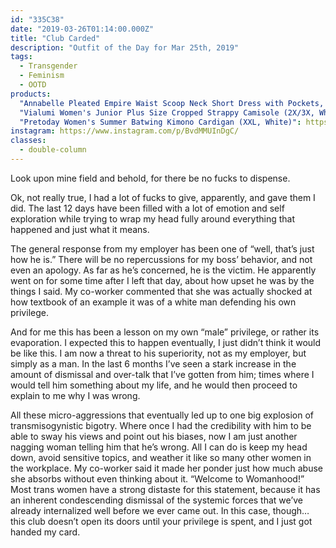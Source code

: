 ```yaml
---
id: "335C38"
date: "2019-03-26T01:14:00.000Z"
title: "Club Carded"
description: "Outfit of the Day for Mar 25th, 2019"
tags:
  - Transgender
  - Feminism
  - OOTD
products:
  "Annabelle Pleated Empire Waist Scoop Neck Short Dress with Pockets, Navy Blue 2X": https://www.amazon.com/exec/obidos/ASIN/B07CKM3ST4/curvyandtrans-20
  "Vialumi Women's Junior Plus Size Cropped Strappy Camisole (2X/3X, White)": https://www.amazon.com/exec/obidos/ASIN/B07GQ11R9P/curvyandtrans-20
  "Pretoday Women's Summer Batwing Kimono Cardigan (XXL, White)": https://www.amazon.com/exec/obidos/ASIN/B07DC96176/curvyandtrans-20
instagram: https://www.instagram.com/p/BvdMMUInDgC/
classes:
  - double-column
---
```

Look upon mine field and behold, for there be no fucks to dispense.

Ok, not really true, I had a lot of fucks to give, apparently, and gave them I did. The last 12 days have been filled with a lot of emotion and self exploration while trying to wrap my head fully around everything that happened and just what it means.

The general response from my employer has been one of “well, that’s just how he is.” There will be no repercussions for my boss’ behavior, and not even an apology. As far as he’s concerned, he is the victim. He apparently went on for some time after I left that day, about how upset he was by the things I said. My co-worker commented that she was actually shocked at how textbook of an example it was of a white man defending his own privilege.

And for me this has been a lesson on my own “male” privilege, or rather its evaporation. I expected this to happen eventually, I just didn’t think it would be like this. I am now a threat to his superiority, not as my employer, but simply as a man. In the last 6 months I’ve seen a stark increase in the amount of dismissal and over-talk that I’ve gotten from him; times where I would tell him something about my life, and he would then proceed to explain to me why I was wrong.

All these micro-aggressions that eventually led up to one big explosion of transmisogynistic bigotry. Where once I had the credibility with him to be able to sway his views and point out his biases, now I am just another nagging woman telling him that he’s wrong. All I can do is keep my head down, avoid sensitive topics, and weather it like so many other women in the workplace. My co-worker said it made her ponder just how much abuse she absorbs without even thinking about it. “Welcome to Womanhood!” Most trans women have a strong distaste for this statement, because it has an inherent condescending dismissal of the systemic forces that we’ve already internalized well before we ever came out. In this case, though… this club doesn’t open its doors until your privilege is spent, and I just got handed my card.
